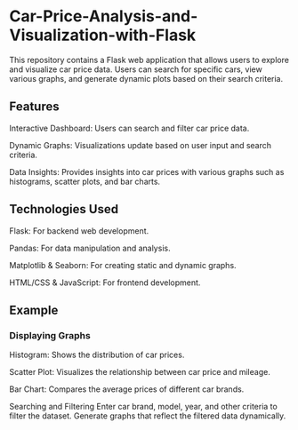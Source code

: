 # Car-Price-Analysis-and-Visualization-with-Flask
This repository contains a Flask web application that allows users to explore and visualize car price data. Users can search for specific cars, view various graphs, and generate dynamic plots based on their search criteria.


## Features
Interactive Dashboard: Users can search and filter car price data. 


Dynamic Graphs: Visualizations update based on user input and search criteria.


Data Insights: Provides insights into car prices with various graphs such as histograms, scatter plots, and bar charts.


## Technologies Used
Flask: For backend web development.


Pandas: For data manipulation and analysis.


Matplotlib & Seaborn: For creating static and dynamic graphs.


HTML/CSS & JavaScript: For frontend development.

## Example
### Displaying Graphs
Histogram: Shows the distribution of car prices.


Scatter Plot: Visualizes the relationship between car price and mileage.


Bar Chart: Compares the average prices of different car brands.

Searching and Filtering
Enter car brand, model, year, and other criteria to filter the dataset.
Generate graphs that reflect the filtered data dynamically.

